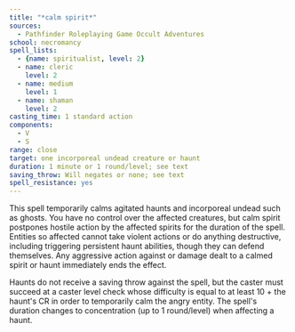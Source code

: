 ```yaml
---
title: "*calm spirit*"
sources:
  - Pathfinder Roleplaying Game Occult Adventures
school: necromancy
spell_lists:
  - {name: spiritualist, level: 2}
  - name: cleric
    level: 2
  - name: medium
    level: 1
  - name: shaman
    level: 2
casting_time: 1 standard action
components:
  - V
  - S
range: close
target: one incorporeal undead creature or haunt
duration: 1 minute or 1 round/level; see text
saving_throw: Will negates or none; see text
spell_resistance: yes
---
```


This spell temporarily calms agitated haunts and incorporeal undead such as ghosts. You have no control over the affected creatures, but calm spirit postpones hostile action by the affected spirits for the duration of the spell. Entities so affected cannot take violent actions or do anything destructive, including triggering persistent haunt abilities, though they can defend themselves. Any aggressive action against or damage dealt to a calmed spirit or haunt immediately ends the effect.

Haunts do not receive a saving throw against the spell, but the caster must succeed at a caster level check whose difficulty is equal to at least 10 + the haunt's CR in order to temporarily calm the angry entity. The spell's duration changes to concentration (up to 1 round/level) when affecting a haunt.
